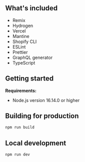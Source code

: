 ## What's included

- Remix
- Hydrogen
- Vercel
- Mantine
- Shopify CLI
- ESLint
- Prettier
- GraphQL generator
- TypeScript

## Getting started

**Requirements:**

- Node.js version 16.14.0 or higher

## Building for production

```bash
npm run build
```

## Local development

```bash
npm run dev
```
